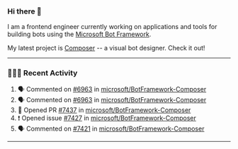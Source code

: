 ### Hi there 👋

I am a frontend engineer currently working on applications and tools for building bots using the [Microsoft Bot Framework](https://dev.botframework.com/).

My latest project is [Composer](https://github.com/microsoft/BotFramework-Composer) -- a visual bot designer. Check it out!

---

### 👨🏻‍💻 Recent Activity

<!--START_SECTION:activity-->
1. 🗣 Commented on [#6963](https://github.com/microsoft/BotFramework-Composer/issues/6963) in [microsoft/BotFramework-Composer](https://github.com/microsoft/BotFramework-Composer)
2. 🗣 Commented on [#6963](https://github.com/microsoft/BotFramework-Composer/issues/6963) in [microsoft/BotFramework-Composer](https://github.com/microsoft/BotFramework-Composer)
3. 💪 Opened PR [#7437](https://github.com/microsoft/BotFramework-Composer/pull/7437) in [microsoft/BotFramework-Composer](https://github.com/microsoft/BotFramework-Composer)
4. ❗️ Opened issue [#7427](https://github.com/microsoft/BotFramework-Composer/issues/7427) in [microsoft/BotFramework-Composer](https://github.com/microsoft/BotFramework-Composer)
5. 🗣 Commented on [#7421](https://github.com/microsoft/BotFramework-Composer/issues/7421) in [microsoft/BotFramework-Composer](https://github.com/microsoft/BotFramework-Composer)
<!--END_SECTION:activity-->

---

<!--
**a-b-r-o-w-n/a-b-r-o-w-n** is a ✨ _special_ ✨ repository because its `README.md` (this file) appears on your GitHub profile.

Here are some ideas to get you started:

- 🔭 I’m currently working on ...
- 🌱 I’m currently learning ...
- 👯 I’m looking to collaborate on ...
- 🤔 I’m looking for help with ...
- 💬 Ask me about ...
- 📫 How to reach me: ...
- 😄 Pronouns: ...
- ⚡ Fun fact: ...
-->

